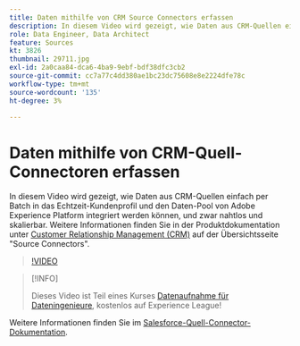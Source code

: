 ```yaml
---
title: Daten mithilfe von CRM Source Connectors erfassen
description: In diesem Video wird gezeigt, wie Daten aus CRM-Quellen einfach per Batch in das Echtzeit-Kundenprofil und den Daten-Pool von Adobe Experience Platform integriert werden können, und zwar nahtlos und skalierbar.
role: Data Engineer, Data Architect
feature: Sources
kt: 3826
thumbnail: 29711.jpg
exl-id: 2a0caa84-dca6-4ba9-9ebf-bdf38dfc3cb2
source-git-commit: cc7a77c4dd380ae1bc23dc75608e8e2224dfe78c
workflow-type: tm+mt
source-wordcount: '135'
ht-degree: 3%

---
```


# Daten mithilfe von CRM-Quell-Connectoren erfassen

In diesem Video wird gezeigt, wie Daten aus CRM-Quellen einfach per Batch in das Echtzeit-Kundenprofil und den Daten-Pool von Adobe Experience Platform integriert werden können, und zwar nahtlos und skalierbar. Weitere Informationen finden Sie in der Produktdokumentation unter [Customer Relationship Management (CRM)](https://experienceleague.adobe.com/docs/experience-platform/sources/home.html?lang=en#access-control-for-sources-in-data-ingestion) auf der Übersichtsseite &quot;Source Connectors&quot;.

>[!VIDEO](https://video.tv.adobe.com/v/29711?quality=12&learn=on)

>[!INFO]
>
> Dieses Video ist Teil eines Kurses [Datenaufnahme für Dateningenieure](https://experienceleague.adobe.com/?recommended=ExperiencePlatform-D-1-2020.1.dataingestion?lang=de), kostenlos auf Experience League!

Weitere Informationen finden Sie im [Salesforce-Quell-Connector-Dokumentation](https://experienceleague.adobe.com/docs/experience-platform/sources/ui-tutorials/create/crm/salesforce.html).

